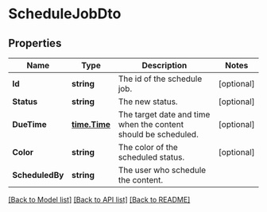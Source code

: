 # ScheduleJobDto

## Properties

Name | Type | Description | Notes
------------ | ------------- | ------------- | -------------
**Id** | **string** | The id of the schedule job. | [optional] 
**Status** | **string** | The new status. | [optional] 
**DueTime** | [**time.Time**](time.Time.md) | The target date and time when the content should be scheduled. | [optional] 
**Color** | **string** | The color of the scheduled status. | [optional] 
**ScheduledBy** | **string** | The user who schedule the content. | 

[[Back to Model list]](../README.md#documentation-for-models) [[Back to API list]](../README.md#documentation-for-api-endpoints) [[Back to README]](../README.md)


